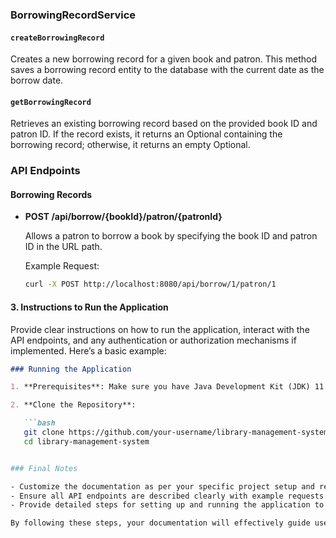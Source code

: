 ### BorrowingRecordService

#### `createBorrowingRecord`

Creates a new borrowing record for a given book and patron. This method saves a borrowing record entity to the database with the current date as the borrow date.

#### `getBorrowingRecord`

Retrieves an existing borrowing record based on the provided book ID and patron ID. If the record exists, it returns an Optional containing the borrowing record; otherwise, it returns an empty Optional.

### API Endpoints

#### Borrowing Records

- **POST /api/borrow/{bookId}/patron/{patronId}**

  Allows a patron to borrow a book by specifying the book ID and patron ID in the URL path.

  Example Request:

  ```bash
  curl -X POST http://localhost:8080/api/borrow/1/patron/1


#### 3. Instructions to Run the Application

Provide clear instructions on how to run the application, interact with the API endpoints, and any authentication or authorization mechanisms if implemented. Here’s a basic example:

```markdown
### Running the Application

1. **Prerequisites**: Make sure you have Java Development Kit (JDK) 11 or higher installed.

2. **Clone the Repository**:

   ```bash
   git clone https://github.com/your-username/library-management-system.git
   cd library-management-system


### Final Notes

- Customize the documentation as per your specific project setup and requirements.
- Ensure all API endpoints are described clearly with example requests.
- Provide detailed steps for setting up and running the application to facilitate ease of use for developers and users.

By following these steps, your documentation will effectively guide users on using the `BorrowingRecordService` and interacting with the borrowing record-related API endpoints in your Library Management System project. Adjust the content based on your project's actual implementation details and conventions.
